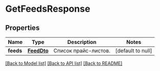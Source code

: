 # GetFeedsResponse

## Properties
Name | Type | Description | Notes
------------ | ------------- | ------------- | -------------
**feeds** | [**FeedDto**](FeedDTO.md) | Список прайс-листов. | [default to null]

[[Back to Model list]](../README.md#documentation-for-models) [[Back to API list]](../README.md#documentation-for-api-endpoints) [[Back to README]](../README.md)



